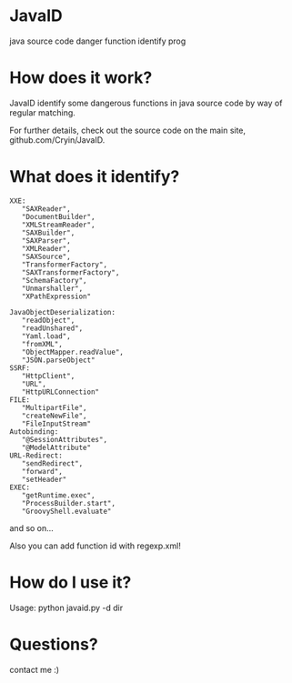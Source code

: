# JavaID
java source code danger function identify prog

# How does it work?
 JavaID identify some dangerous functions in java source code by way of regular matching.
 
 For further details, check out the source code on the main site, github.com/Cryin/JavaID.
 
# What does it identify?

 ```
 XXE:
    "SAXReader",
    "DocumentBuilder",
    "XMLStreamReader",
    "SAXBuilder",
    "SAXParser",
    "XMLReader",
    "SAXSource",
    "TransformerFactory",
    "SAXTransformerFactory",
    "SchemaFactory",
    "Unmarshaller",
    "XPathExpression"

JavaObjectDeserialization:
    "readObject",
    "readUnshared",
    "Yaml.load",
    "fromXML",
    "ObjectMapper.readValue",
    "JSON.parseObject"
SSRF:
    "HttpClient",
    "URL",
    "HttpURLConnection"
FILE:
    "MultipartFile",
    "createNewFile",
    "FileInputStream"
Autobinding:
    "@SessionAttributes",
    "@ModelAttribute"
URL-Redirect:
    "sendRedirect",
    "forward",
    "setHeader"
EXEC:
    "getRuntime.exec",
    "ProcessBuilder.start",
    "GroovyShell.evaluate"
 ```
 
 and so on...
 
 Also you can add function id with regexp.xml!
 
# How do I use it?

 Usage: python javaid.py -d dir
 
# Questions?

 contact me :)
